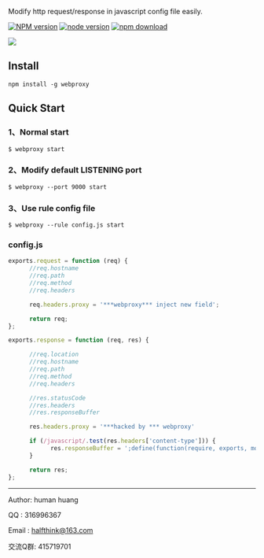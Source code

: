Modify http request/response in javascript config file easily.

[![NPM version][npm-image]][npm-url]
[![node version][node-image]][node-url]
[![npm download][download-image]][download-url]

[npm-image]: https://img.shields.io/npm/v/webproxy.svg?style=flat-square
[npm-url]: https://npmjs.org/package/webproxy
[node-image]: https://img.shields.io/badge/node.js-%3E=_0.10-green.svg?style=flat-square
[node-url]: http://nodejs.org/download/
[download-image]: https://img.shields.io/npm/dm/webproxy.svg?style=flat-square
[download-url]: https://npmjs.org/package/webproxy


![](https://i.alipayobjects.com/i/ecmng/png/201502/4LzAfblxIr.png)


Install
--------------

```
npm install -g webproxy
```


Quick Start
--------------

### 1、Normal start
```
$ webproxy start
```

### 2、Modify default LISTENING port
```
$ webproxy --port 9000 start
```

### 3、Use rule config file
```
$ webproxy --rule config.js start
```

### config.js
```javascript
exports.request = function (req) {
      //req.hostname
      //req.path
      //req.method
      //req.headers

      req.headers.proxy = '***webproxy*** inject new field';

      return req;
};

exports.response = function (req, res) {

      //req.location
      //req.hostname
      //req.path
      //req.method
      //req.headers

      //res.statusCode
      //res.headers
      //res.responseBuffer

      res.headers.proxy = '***hacked by *** webproxy'

      if (/javascript/.test(res.headers['content-type'])) {
            res.responseBuffer = ';define(function(require, exports, module){' + res.responseBuffer + '});';
      }

      return res;
};
```

--------------

Author: human huang

QQ    : 316996367

Email : halfthink@163.com

交流Q群: 415719701
